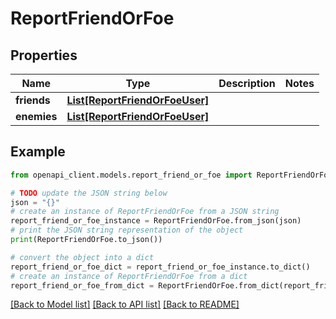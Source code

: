 # ReportFriendOrFoe


## Properties

Name | Type | Description | Notes
------------ | ------------- | ------------- | -------------
**friends** | [**List[ReportFriendOrFoeUser]**](ReportFriendOrFoeUser.md) |  | 
**enemies** | [**List[ReportFriendOrFoeUser]**](ReportFriendOrFoeUser.md) |  | 

## Example

```python
from openapi_client.models.report_friend_or_foe import ReportFriendOrFoe

# TODO update the JSON string below
json = "{}"
# create an instance of ReportFriendOrFoe from a JSON string
report_friend_or_foe_instance = ReportFriendOrFoe.from_json(json)
# print the JSON string representation of the object
print(ReportFriendOrFoe.to_json())

# convert the object into a dict
report_friend_or_foe_dict = report_friend_or_foe_instance.to_dict()
# create an instance of ReportFriendOrFoe from a dict
report_friend_or_foe_from_dict = ReportFriendOrFoe.from_dict(report_friend_or_foe_dict)
```
[[Back to Model list]](../README.md#documentation-for-models) [[Back to API list]](../README.md#documentation-for-api-endpoints) [[Back to README]](../README.md)


